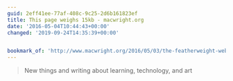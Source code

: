 ```yaml
---
guid: 2eff41ee-77af-408c-9c25-2d6b161823ef
title: This page weighs 15kb - macwright.org
date: '2016-05-04T10:44:43+00:00'
changed: '2019-09-24T14:35:39+00:00'


bookmark_of: 'http://www.macwright.org/2016/05/03/the-featherweight-website.html'
---
```



<blockquote>New things and writing about learning, technology, and art</blockquote>
